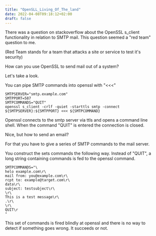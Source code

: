 ```yaml
---
title: "OpenSLL_Living_Of_The_land"
date: 2022-04-08T09:18:12+02:00
draft: false
---
```


There was a question on stackoverflow about the OpenSSL s_client functionality in relation to SMTP mail.
This question seemed a "red team" question to me. 

(Red Team stands for a team that attacks a site or service to test it's security)

How can you use OpenSSL to send mail out of a system?

Let's take a look.

You can pipe SMTP commands into openssl with "<<<"

```
SMTPSERVER="smtp.example.com"
SMTPPORT=587
SMTPCOMMANDS="QUIT"
openssl s_client -crlf -quiet -starttls smtp -connect ${SMTPSERVER}:${SMTPPORT} <<< ${SMTPCOMMAND}
```

Openssl connects to the smtp server via ttls and opens a command line shell. 
When the command "QUIT" is entered the connection is closed.

Nice, but how to send an email?

For that you have to give a series of SMTP commands to the mail server.

You construct the sets commands the following way. Instead of "QUIT", a long string containing commands is fed
to the openssl command.

```
SMTPCOMMANDS="\
helo example.com\r\
mail from: you@example.com\r\
rcpt to: example@target.com\r\
data\r\
subject: testsubject\r\
\r\
This is a test message\r\
.\r\
\r\
QUIT\r
"
```

This set of commands is fired blindly at openssl and there is no way to detect if something goes wrong.
It succeeds or not.




